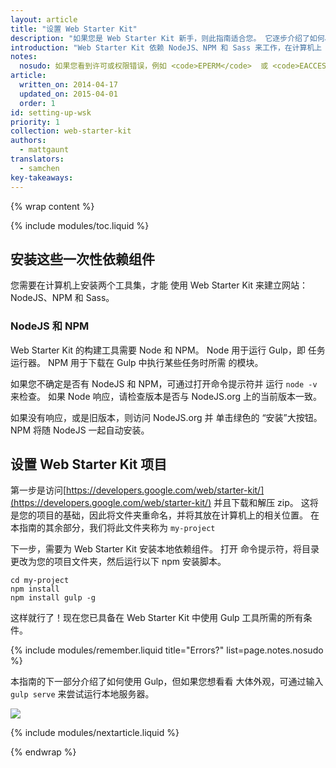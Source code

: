 ```yaml
---
layout: article
title: "设置 Web Starter Kit"
description: "如果您是 Web Starter Kit 新手，则此指南适合您。 它逐步介绍了如何尽快掌握和运行 Web Starter Kit。"
introduction: "Web Starter Kit 依赖 NodeJS、NPM 和 Sass 来工作，在计算机上 安装这些组件之后就万事俱备了，您就可以开始在 项目中使用 Web Starter Kit。"
notes:
  nosudo: 如果您看到许可或权限错误，例如 <code>EPERM</code>  或 <code>EACCESS</code>，不要使用 <code>sudo</code> 作为解决方法。 请参考 <a href="https://github.com/sindresorhus/guides/blob/master/npm-global-without-sudo.md">此页</a>了解更可靠的解决方法。
article:
  written_on: 2014-04-17
  updated_on: 2015-04-01
  order: 1
id: setting-up-wsk
priority: 1
collection: web-starter-kit
authors:
  - mattgaunt
translators:
  - samchen
key-takeaways:
---
```


{% wrap content %}

{% include modules/toc.liquid %}

## 安装这些一次性依赖组件

您需要在计算机上安装两个工具集，才能
使用 Web Starter Kit 来建立网站：NodeJS、NPM 和 Sass。

### NodeJS 和 NPM

Web Starter Kit 的构建工具需要 Node 和 NPM。 Node 用于运行 Gulp，即
任务运行器。 NPM 用于下载在 Gulp 中执行某些任务时所需
的模块。

如果您不确定是否有 NodeJS 和 NPM，可通过打开命令提示符并
运行 `node -v` 来检查。 如果 Node 响应，请检查版本是否与
 NodeJS.org 上的当前版本一致。

如果没有响应，或是旧版本，则访问 NodeJS.org 并
单击绿色的 “安装”大按钮。 NPM 将随 NodeJS
一起自动安装。

## 设置 Web Starter Kit 项目

第一步是访问[https://developers.google.com/web/starter-kit/](https://developers.google.com/web/starter-kit/)
并且下载和解压 zip。 这将是您的项目的基础，因此将文件夹重命名，并将其放在计算机上的相关位置。 在本指南的其余部分，我们将此文件夹称为 `my-project`

下一步，需要为 Web Starter Kit 安装本地依赖组件。 打开
命令提示符，将目录更改为您的项目文件夹，然后运行以下 npm
安装脚本。

    cd my-project
    npm install
    npm install gulp -g

这样就行了！现在您已具备在 Web Starter
Kit 中使用 Gulp 工具所需的所有条件。

{% include modules/remember.liquid title="Errors?" list=page.notes.nosudo %}

本指南的下一部分介绍了如何使用 Gulp，但如果您想看看
大体外观，可通过输入 `gulp serve` 来尝试运行本地服务器。

<img src="images/wsk-on-pixel-n5.png">

{% include modules/nextarticle.liquid %}

{% endwrap %}
